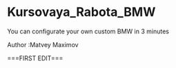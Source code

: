 # Kursovaya_Rabota_BMW
You can configurate your own custom BMW in 3 minutes

Author :Matvey Maximov

===FIRST EDIT===
